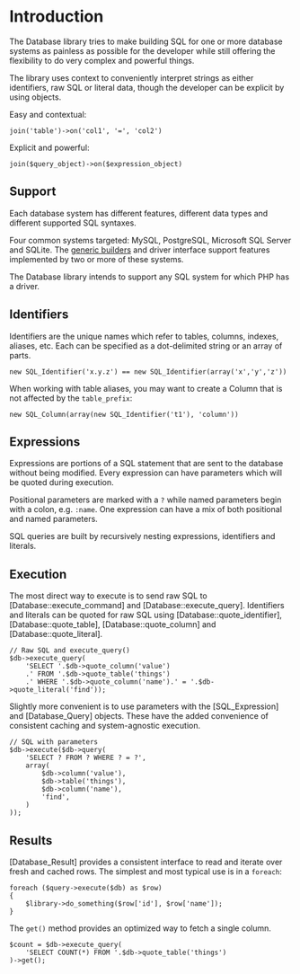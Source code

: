 
# Introduction

The Database library tries to make building SQL for one or more database systems as painless as
possible for the developer while still offering the flexibility to do very complex and powerful
things.

The library uses context to conveniently interpret strings as either identifiers, raw SQL or
literal data, though the developer can be explicit by using objects.

Easy and contextual:

    join('table')->on('col1', '=', 'col2')

Explicit and powerful:

    join($query_object)->on($expression_object)


## Support

Each database system has different features, different data types and different supported SQL
syntaxes.

Four common systems targeted: MySQL, PostgreSQL, Microsoft SQL Server and SQLite. The [generic
builders](building) and driver interface support features implemented by two or more of
these systems.

The Database library intends to support any SQL system for which PHP has a driver.


## Identifiers

Identifiers are the unique names which refer to tables, columns, indexes, aliases, etc. Each can be
specified as a dot-delimited string or an array of parts.

    new SQL_Identifier('x.y.z') == new SQL_Identifier(array('x','y','z'))

When working with table aliases, you may want to create a Column that is not affected by the
`table_prefix`:

    new SQL_Column(array(new SQL_Identifier('t1'), 'column'))


## Expressions

Expressions are portions of a SQL statement that are sent to the database without being modified.
Every expression can have parameters which will be quoted during execution.

Positional parameters are marked with a `?` while named parameters begin with a colon, e.g. `:name`.
One expression can have a mix of both positional and named parameters.

SQL queries are built by recursively nesting expressions, identifiers and literals.


## Execution

The most direct way to execute is to send raw SQL to [Database::execute_command] and
[Database::execute_query]. Identifiers and literals can be quoted for raw SQL using
[Database::quote_identifier], [Database::quote_table], [Database::quote_column] and
[Database::quote_literal].

    // Raw SQL and execute_query()
    $db->execute_query(
        'SELECT '.$db->quote_column('value')
        .' FROM '.$db->quote_table('things')
        .' WHERE '.$db->quote_column('name').' = '.$db->quote_literal('find'));

Slightly more convenient is to use parameters with the [SQL_Expression] and [Database_Query]
objects. These have the added convenience of consistent caching and system-agnostic execution.

    // SQL with parameters
    $db->execute($db->query(
        'SELECT ? FROM ? WHERE ? = ?',
        array(
            $db->column('value'),
            $db->table('things'),
            $db->column('name'),
            'find',
        )
    ));


## Results

[Database_Result] provides a consistent interface to read and iterate over fresh and cached rows.
The simplest and most typical use is in a `foreach`:

    foreach ($query->execute($db) as $row)
    {
        $library->do_something($row['id'], $row['name']);
    }

The `get()` method provides an optimized way to fetch a single column.

    $count = $db->execute_query(
        'SELECT COUNT(*) FROM '.$db->quote_table('things')
    )->get();
